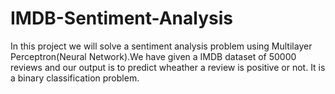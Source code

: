 # IMDB-Sentiment-Analysis
In this project we will solve a sentiment analysis problem using Multilayer Perceptron(Neural Network).We have given a IMDB dataset of 50000 reviews and our output is to predict wheather a review is positive or not. It is a binary classification problem.
